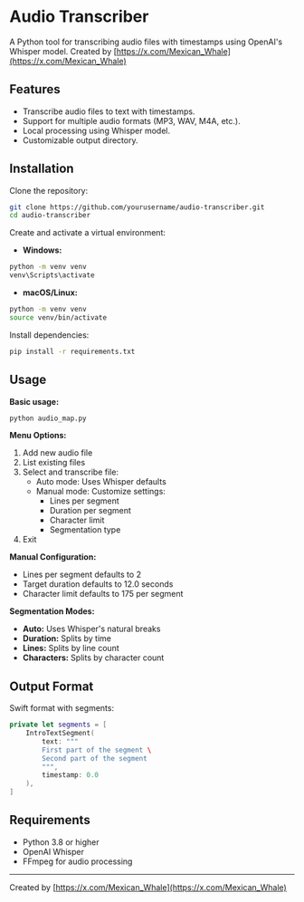 # Audio Transcriber

A Python tool for transcribing audio files with timestamps using OpenAI's Whisper model. 
Created by [https://x.com/Mexican_Whale](https://x.com/Mexican_Whale)

## Features
- Transcribe audio files to text with timestamps.
- Support for multiple audio formats (MP3, WAV, M4A, etc.).
- Local processing using Whisper model.
- Customizable output directory.

## Installation

Clone the repository:
```bash
git clone https://github.com/yourusername/audio-transcriber.git
cd audio-transcriber
```

Create and activate a virtual environment:
- **Windows:**
```bash
python -m venv venv
venv\Scripts\activate
```
- **macOS/Linux:**
```bash
python -m venv venv
source venv/bin/activate
```

Install dependencies:
```bash
pip install -r requirements.txt
```

## Usage

**Basic usage:**
```bash
python audio_map.py
```

**Menu Options:**
1. Add new audio file
2. List existing files
3. Select and transcribe file:
   - Auto mode: Uses Whisper defaults
   - Manual mode: Customize settings:
     - Lines per segment
     - Duration per segment
     - Character limit
     - Segmentation type
4. Exit

**Manual Configuration:**
- Lines per segment defaults to 2
- Target duration defaults to 12.0 seconds
- Character limit defaults to 175 per segment

**Segmentation Modes:**
- **Auto:** Uses Whisper's natural breaks
- **Duration:** Splits by time
- **Lines:** Splits by line count
- **Characters:** Splits by character count

## Output Format
Swift format with segments:
```swift
private let segments = [
    IntroTextSegment(
        text: """
        First part of the segment \
        Second part of the segment
        """,
        timestamp: 0.0
    ),
]
```

## Requirements
- Python 3.8 or higher
- OpenAI Whisper
- FFmpeg for audio processing

---

Created by [https://x.com/Mexican_Whale](https://x.com/Mexican_Whale)
